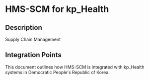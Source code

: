 # HMS-SCM for kp_Health

## Description

Supply Chain Management

## Integration Points

This document outlines how HMS-SCM is integrated with kp_Health systems in Democratic People's Republic of Korea.
